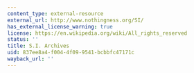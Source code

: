 ```yaml
---
content_type: external-resource
external_url: http://www.nothingness.org/SI/
has_external_license_warning: true
license: https://en.wikipedia.org/wiki/All_rights_reserved
status: ''
title: S.I. Archives
uid: 837ee8a4-f004-4f09-9541-bcbbfc47171c
wayback_url: ''
---
```

